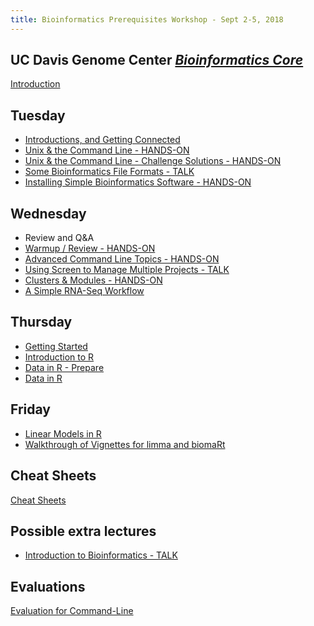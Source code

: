 ```yaml
---
title: Bioinformatics Prerequisites Workshop - Sept 2-5, 2018
---
```


## UC Davis Genome Center [*Bioinformatics Core*](http://bioinformatics.ucdavis.edu/)

[Introduction](lecture/Introduction.pdf)

Tuesday
----------

* [Introductions, and Getting Connected](tuesday/logging-in.md)
* [Unix & the Command Line - HANDS-ON](tuesday/command-line-intro.md)
* [Unix & the Command Line - Challenge Solutions - HANDS-ON](tuesday/command-line-intro-challenge-solutions.md)
* [Some Bioinformatics File Formats - TALK](tuesday/formats.pdf)
* [Installing Simple Bioinformatics Software - HANDS-ON](tuesday/software.md)

Wednesday
----------

* Review and Q&A
* [Warmup / Review - HANDS-ON](wednesday/warmup.md)
* [Advanced Command Line Topics - HANDS-ON](wednesday/advanced-command-line.md)
* [Using Screen to Manage Multiple Projects - TALK](wednesday/screen.pdf)
* [Clusters & Modules - HANDS-ON](wednesday/cluster.md)
* [A Simple RNA-Seq Workflow](wednesday/bioworkflow.md)

Thursday
----------

* [Getting Started](thursday/RStudio)
* [Introduction to R](thursday/Intro2R/Intro2R)
* [Data in R - Prepare](thursday/Data_in_R/data_in_R_prepare)
* [Data in R](thursday/Data_in_R/data_in_R)

Friday
----------
* [Linear Models in R](friday/linear_models.html)
* [Walkthrough of Vignettes for limma and biomaRt](friday/limma_biomart_vignettes.html)


Cheat Sheets
----------

[Cheat Sheets](cheatSheetIndex.md)


Possible extra lectures
----------
* [Introduction to Bioinformatics - TALK](lecture/What_is_Bioinformatics.pdf)


Evaluations
----------

[Evaluation for Command-Line](https://docs.google.com/forms/d/e/1FAIpQLSc2UlnKa7yFKeC4gh9oivQU6b-Ai51VezQGa0L78rZTaI4PSg/viewform?usp=sf_link)
